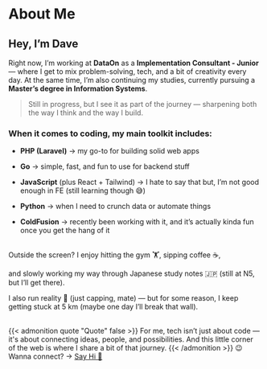# About Me


## Hey, I’m Dave

Right now, I’m working at **DataOn** as a **Implementation Consultant - Junior** — where I get to mix problem-solving, tech, and a bit of creativity every day. At the same time, I’m also continuing my studies, currently pursuing a **Master’s degree in Information Systems**.  


> Still in progress, but I see it as part of the journey — sharpening both the way I think and the way I build. 


### When it comes to coding, my main toolkit includes:  


- **PHP (Laravel)** → my go-to for building solid web apps  

- **Go** → simple, fast, and fun to use for backend stuff  

- **JavaScript** (plus React + Tailwind) → I hate to say that but, I’m not good enough in FE (still learning though 😅)  

- **Python** → when I need to crunch data or automate things 

- **ColdFusion** → recently been working with it, and it’s actually kinda fun once you get the hang of it


<br>
Outside the screen? I enjoy hitting the gym 🏋️, sipping coffee ☕,  

and slowly working my way through Japanese study notes 🇯🇵 (still at N5, but I’ll get there).

I also run reality 🏃 (just capping, mate) — but for some reason, I keep getting stuck at 5 km (maybe one day I’ll break that wall).   
<br>

{{< admonition quote "Quote" false >}} For me, tech isn’t just about code — it's about connecting ideas, people, and possibilities. And this little corner of the web is where I share a bit of that journey.
{{< /admonition >}}
 😉 Wanna connect? → [Say Hi 👋](#linkedin.com)


